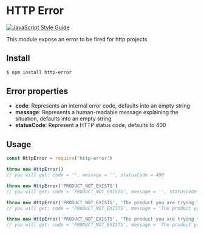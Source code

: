 # HTTP Error

[![JavaScript Style Guide](https://img.shields.io/badge/code_style-standard-brightgreen.svg)](https://standardjs.com)

This module expose an error to be fired for http projects

## Install
``` bash
$ npm install http-error
```

## Error properties
- **code**: Represents an internal error code, defaults into an empty string
- **message**: Represents a human-readable message explaining the situation, defaults into an empty string
- **statusCode**: Represent a HTTP status code, defaults to 400

## Usage
``` js
const HttpError = require('http-error')

throw new HttpError()
// you will get: code = '', message = '', statusCode = 400

throw new HttpError('PRODUCT_NOT_EXISTS')
// you will get: code = 'PRODUCT_NOT_EXISTS', message = '', statusCode = 400

throw new HttpError('PRODUCT_NOT_EXISTS', 'The product you are trying to see does not exists')
// you will get: code = 'PRODUCT_NOT_EXISTS', message = 'The product you are trying to see does not exists', statusCode = 400

throw new HttpError('PRODUCT_NOT_EXISTS', 'The product you are trying to see does not exists', 404)
// you will get: code = 'PRODUCT_NOT_EXISTS', message = 'The product you are trying to see does not exists', statusCode = 404
```
